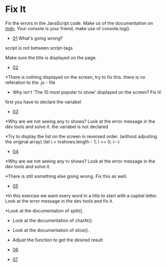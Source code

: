 # Fix It

Fix the errors in the JavaScript code.
Make us of the documentation on [mdn](https://developer.mozilla.org/bm/). 
Your console is your friend, make use of console.log().

* [01](./01/)
What's going wrong?

script is not between script-tags

Make sure the title is displayed on the page.


* [02](./02/)

*There is nothing displayed on the screen, try to fix this.
there is no referation to the .js - file

* Why isn't 'The 10 most popular tv show' displayed on the screen? Fix it!

first you have to declare the variabel

* [03](./03/)

*Why are we not seeing any tv shows? Look at the error message in the dev tools and solve it.
the variabel is not declared


*Try to display the list on the screen in reversed order. (without adjusting the original array)
(let i = tvshows.length - 1; i >= 0; i--)


* [04](./04/)

*Why are we not seeing any tv shows? Look at the error message in the dev tools and solve it.

*There is still something else going wrong. Fix this as well. 




* [05](./05/)

*In this exercise we want every word in a title to start with a capital letter.
Look at the error message in the dev tools and fix it.

*Look at the documentation of split().
* Look at the documentation of charAt().
* Look at the documentation of slice().
* Adjust the function to get the desired result


* [06](./06/)


* [07](./07/)